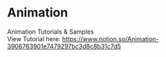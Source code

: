 # Animation
Animation Tutorials & Samples <br />
View Tutorial here: https://www.notion.so/Animation-3906763901e7479297bc3d8c8b31c7d5